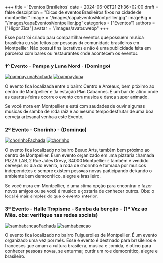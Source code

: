 +++
title = 'Eventos  Brasileiros'
date = 2024-06-08T21:21:36+02:00
draft = false
description = "Dicas de eventos Brasileiros fixos na cidade de montpellier."
image = "/images/capaEventosMontpellier.jpg"
imageBig = "/images/capaEventosMontpellier.jpg"
categories = ["Eventos"]
authors = ["Higor Zica"]
avatar = "/images/avatar.webp"
+++


Esse post foi criado para compartilhar eventos que possuem musica brasileira ou são feitos por pessoas da comunidade brasileiros em Montpellier. Não possui fins lucrativos e não é uma publicidade feita em parceroa com bares ou restaurantes onde acontecem os eventos.

### 1º Evento - Pampa y Luna Nord - (Domingo)


[![pampaylunaFachada](/images/eventos_brasileiros/Pampa-y-Luna.jpg)](https://maps.app.goo.gl/Le1e3ZBuHLcmHN5KA)
[![pampayluna](/images/eventos_brasileiros/map-pampa-y-luna.png)](https://maps.app.goo.gl/Le1e3ZBuHLcmHN5KA)

O evento fica localizada entre o bairro Centro e Arceaux, bem próximo ao centro de Montpellier e da estação Plan Cabannes. É um bar de latino onde as quartas-feiras ocorre o evento com musica e dança super animado.

Se você mora em Montpellier e está com saudades de ouvir algumas musicas de samba de roda raiz e ao mesmo tempo desfrutar de uma boa cerveja artesanal venha a este Evento.

### 2º Evento - Chorinho - (Domingo)

[![chorinhoFachada](/images/eventos_brasileiros/pizza-lab-fachada.jpg)](https://maps.app.goo.gl/qxgbpBQVzfQfrqGx6)
[![chorinho](/images/eventos_brasileiros/map-chorinho.png)](https://maps.app.goo.gl/qxgbpBQVzfQfrqGx6)

O evento fica localizado no bairro Beaux Arts, também bem próximo ao centro de Montpellier. É um evento organizado em uma pizzaria chamada PIZZA LAB, 2 Rue Jules Grevy, 34000 Montpellier e também é vendido cervejas no dia do evento, a roda de chorinho é formada por musicos independetes e sempre existem pessoas novas participando deixando o ambiente bem democrático, alegre e brasileiro.

Se você mora em Montpellier, é uma ótima opção para encontrar e fazer novos amigos ou se você é musico e gostaria de conhecer outros. Obs: o local é mais simples do que o evento anterior.

### 3º Evento - Halle Tropisme - Samba da benção - (1º Vez ao Mês. obs: verifique nas redes sociais)

[![sambabencaoFachada](/images/eventos_brasileiros/halle-tropisme-fachada.jpg)](https://maps.app.goo.gl/BYVckhokBR6MnefX8)
[![sambabencao](/images/eventos_brasileiros/map-samba-bencao.png)](https://maps.app.goo.gl/BYVckhokBR6MnefX8)

O evento fica localizado no bairro Fuiguerolles de Montpellier. É um evento organizado uma vez por mês. Esse é evento é destinado para brasileiros e franceses que amam a cultura brasileira, musica e comida, é otimo para conhecer pessoas novas, se enturmar, curtir um role democrático, alegre e brasileiro.
